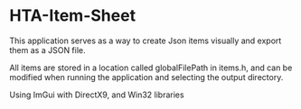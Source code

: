 ﻿# HTA-Item-Sheet

This application serves as a way to create Json items visually and export them as a JSON file.

All items are stored in a location called globalFilePath in items.h, 
and can be modified when running the application and selecting the output directory.

Using ImGui with DirectX9, and Win32 libraries
